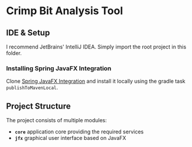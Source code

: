 Crimp Bit Analysis Tool
=======================

## IDE & Setup

I recommend JetBrains' IntelliJ IDEA. Simply import the root project in this folder.

### Installing Spring JavaFX Integration

Clone [Spring JavaFX Integration](https://github.com/schulzp/spring-javafx)
and install it locally using the gradle task `publishToMavenLocal`.

## Project Structure

The project consists of multiple modules:

* **`core`** application core providing the required services
* **`jfx`** graphical user interface based on JavaFX
